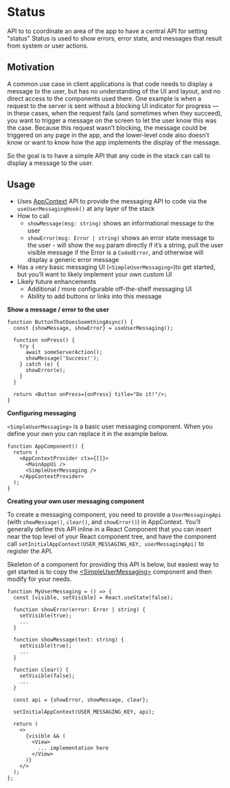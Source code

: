 # Status

API to to coordinate an area of the app to have a central API for setting
"status" Status is used to show errors, error state, and messages that result
from system or user actions.

## Motivation

A common use case in client applications is that code needs to display a message
to the user, but has no understanding of the UI and layout, and no direct access
to the components used there. One example is when a request to the server is
sent without a blocking UI indicator for progress — in these cases, when the
request fails (and sometimes when they succeed), you want to trigger a message
on the screen to let the user know this was the case. Because this request
wasn’t blocking, the message could be triggered on any page in the app, and the
lower-level code also doesn’t know or want to know how the app implements the
display of the message.

So the goal is to have a simple API that any code in the stack can call to
display a message to the user.

## Usage

- Uses [AppContext](./app-context.md) API to provide the messaging API to code
  via the `useUserMessagingHook()` at any layer of the stack
- How to call
  - `showMessage(msg: string)` shows an informational message to the user
  - `showError(msg: Error | string)` shows an error state message to the user -
    will show the `msg` param directly if it’s a string, pull the user visible
    message if the Error is a `CodedError`, and otherwise will display a generic
    error message
- Has a very basic messaging UI (`<SimpleUserMessaging>`)to get started, but
  you’ll want to likely implement your own custom UI
- Likely future enhancements
  - Additional / more configurable off-the-shelf messaging UI
  - Ability to add buttons or links into this message

**Show a message / error to the user**

```tsx
function ButtonThatDoesSoemthingAsync() {
  const {showMessage, showError} = useUserMessaging();

  function onPress() {
    try {
      await someServerAction();
      showMessage('Success!');
    } catch (e) {
      showError(e);
    }
  }

  return <Button onPress={onPress} title="Do it!"/>;
}
```

**Configuring messaging**

`<SimpleUserMessaging>` is a basic user messaging component. When you define
your own you can replace it in the example below.

```tsx
function AppComponent() {
  return (
    <AppContextProvider ctx={[]}>
      <MainAppUi />
      <SimpleUserMessaging />
    </AppContextProvider>
  );
}
```

**Creating your own user messaging component**

To create a messaging component, you need to provide a `UserMessagingApi` (with
`showMessage()`, `clear()`, and `showError()`) in AppContext. You’ll generally
define this API inline in a React Component that you can insert near the top
level of your React component tree, and have the component call
`setInitialAppContext(USER_MESSAGING_KEY, userMessagingApi)` to register the
API.

Skeleton of a component for providing this API is below, but easiest way to get
started is to copy the
[\<SimpleUserMessaging\>](https://github.com/npe-toolkit/toolkit/blob/6e1620918cac9269ae0031dfb4ec3f65ea84a3c4/lib/core/client/UserMessaging.tsx#L53)
component and then modify for your needs.

```tsx
function MyUserMessaging = () => {
  const [visible, setVisible] = React.useState(false);

  function showError(error: Error | string) {
    setVisible(true);
    ...
  }

  function showMessage(text: string) {
    setVisible(true);
    ...
  }

  function clear() {
    setVisible(false);
    ...
  }

  const api = {showError, showMessage, clear};

  setInitialAppContext(USER_MESSAGING_KEY, api);

  return (
    <>
      {visible && (
        <View>
          ... implementation here
        </View>
      )}
    </>
  );
};
```
